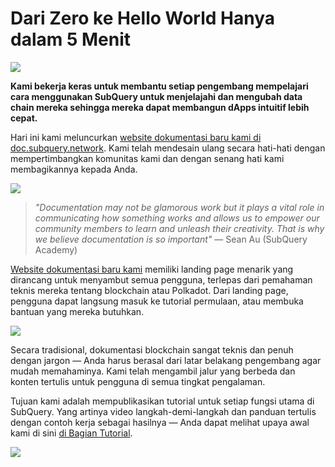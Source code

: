 # Dari Zero ke Hello World Hanya dalam 5 Menit

![](https://miro.medium.com/max/1400/1*g51P_PPoseNqEfCBgvpXXA.png)

**Kami bekerja keras untuk membantu setiap pengembang mempelajari cara menggunakan SubQuery untuk menjelajahi dan mengubah data chain mereka sehingga mereka dapat membangun dApps intuitif lebih cepat.**

Hari ini kami meluncurkan [website dokumentasi baru kami di doc.subquery.network](https://doc.subquery.network/). Kami telah mendesain ulang secara hati-hati dengan mempertimbangkan komunitas kami dan dengan senang hati kami membagikannya kepada Anda.

![](https://miro.medium.com/max/1200/1*snyFSjyQ9q116bmIcaVfsQ.gif)

> _"Documentation may not be glamorous work but it plays a vital role in communicating how something works and allows us to empower our community members to learn and unleash their creativity. That is why we believe documentation is so important"_ — Sean Au (SubQuery Academy)

[Website dokumentasi baru kami](https://doc.subquery.network/) memiliki landing page menarik yang dirancang untuk menyambut semua pengguna, terlepas dari pemahaman teknis mereka tentang blockchain atau Polkadot. Dari landing page, pengguna dapat langsung masuk ke tutorial permulaan, atau membuka bantuan yang mereka butuhkan.

![](https://miro.medium.com/max/1400/1*obZau98aya3Ohtc43DAuEw.png)

Secara tradisional, dokumentasi blockchain sangat teknis dan penuh dengan jargon — Anda harus berasal dari latar belakang pengembang agar mudah memahaminya. Kami telah mengambil jalur yang berbeda dan konten tertulis untuk pengguna di semua tingkat pengalaman.

Tujuan kami adalah mempublikasikan tutorial untuk setiap fungsi utama di SubQuery. Yang artinya video langkah-demi-langkah dan panduan tertulis dengan contoh kerja sebagai hasilnya — Anda dapat melihat upaya awal kami di sini [di Bagian Tutorial](https://doc.subquery.network/tutorials_examples/howto.html).

![](https://miro.medium.com/max/1200/1*nxy4aDTaQ0EMGudm0QW09g.gif)
